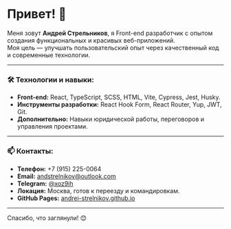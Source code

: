 # Привет! 👋

Меня зовут **Андрей Стрельников**, я Front-end разработчик с опытом создания функциональных и красивых веб-приложений.  
Моя цель — улучшать пользовательский опыт через качественный код и современные технологии.

---

### 🛠️ Технологии и навыки:
- **Front-end:** React, TypeScript, SCSS, HTML, Vite, Cypress, Jest, Husky.  
- **Инструменты разработки:** React Hook Form, React Router, Yup, JWT, Git.  
- **Дополнительно:** Навыки юридической работы, переговоров и управления проектами.

---

### 📫 Контакты:
- **Телефон:** +7 (915) 225-0064  
- **Email:** [andstrelnikov@outlook.com](mailto:andstrelnikov@outlook.com)  
- **Telegram:** [@xoz9ih](https://t.me/xoz9ih)  
- **Локация:** Москва, готов к переезду и командировкам.  
- **GitHub Pages:** [andrei-strelnikov.github.io](https://andrei-strelnikov.github.io)

---

Спасибо, что заглянули! 😊
